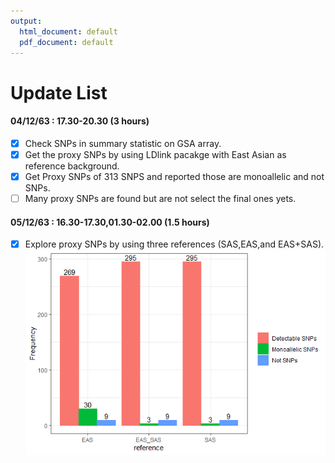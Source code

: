 ```yaml
---
output:
  html_document: default
  pdf_document: default
---
```

# Update List 
#### 04/12/63 : 17.30-20.30 (3 hours) <br>
- [x] Check SNPs in summary statistic on GSA array. <br>
- [x] Get the proxy SNPs by using LDlink pacakge with East Asian as reference background. <br>
- [x] Get Proxy SNPs of 313 SNPS and reported those are monoallelic and not SNPs. <br>
- [ ] Many proxy SNPs are found but are not select the final ones yets.<br>

#### 05/12/63 : 16.30-17.30,01.30-02.00 (1.5 hours)  <br>
- [x] Explore proxy SNPs by using three references (SAS,EAS,and EAS+SAS). <br>
![image](Freq_plot.png)


